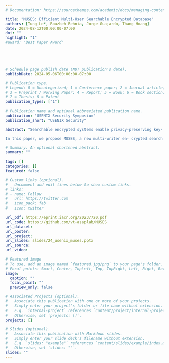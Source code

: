 ```yaml
---
# Documentation: https://sourcethemes.com/academic/docs/managing-content/

title: "MUSES: Efficient Multi-User Searchable Encrypted Database"
authors: [Tung Le*, Rouzbeh Behnia, Jorge Guajardo, Thang Hoang]
date: 2024-08-12T00:00:00-07:00
doi: ""
highlight: "1"
#award: "Best Paper Award"





# Schedule page publish date (NOT publication's date).
publishDate: 2024-05-06T00:00:00-07:00

# Publication type.
# Legend: 0 = Uncategorized; 1 = Conference paper; 2 = Journal article;
# 3 = Preprint / Working Paper; 4 = Report; 5 = Book; 6 = Book section;
# 7 = Thesis; 8 = Patent
publication_types: ["1"]

# Publication name and optional abbreviated publication name.
publication: "USENIX Security Symposium"
publication_short: "USENIX Security"

abstract: "Searchable encrypted systems enable privacy-preserving key- word search on encrypted data. Symmetric systems achieve high efficiency (e.g., sublinear search), but they mostly sup- port single-user search. Although systems based on public- key or hybrid models support multi-user search, they incur inherent security weaknesses (e.g., keyword-guessing vulner- abilities) and scalability limitations due to costly public-key operations (e.g., pairing). More importantly, most encrypted search designs leak statistical information (e.g., search, re- sult, and volume patterns) and thus are vulnerable to devas- tating leakage-abuse attacks. Some pattern-hiding schemes were proposed. However, they incur significant user band- width/computation costs, and thus are not desirable for large- scale outsourced databases with resource-constrained users.\\

In this paper, we propose MUSES, a new multi-writer en- crypted search platform that addresses the functionality, se- curity, and performance limitations in the existing encrypted search designs. Specifically, MUSES permits single-reader, multi-writer functionalities with permission revocation and hides all statistical information (including search, result, and volume patterns) while featuring minimal user overhead. In MUSES, we demonstrate a unique incorporation of various emerging distributed cryptographic protocols including Dis- tributed Point Function, Distributed PRF, and Oblivious Lin- ear Group Action. We also introduce novel distributed proto- cols for oblivious counting and shuffling on arithmetic shares for the general multi-party setting with a dishonest majority, which can be found useful in other applications. Our experi- mental results showed that the keyword search by MUSES is two orders of magnitude faster with up to 97× lower user bandwidth cost than the state-of-the-art."

# Summary. An optional shortened abstract.
summary: ""

tags: []
categories: []
featured: false

# Custom links (optional).
#   Uncomment and edit lines below to show custom links.
# links:
# - name: Follow
#   url: https://twitter.com
#   icon_pack: fab
#   icon: twitter

url_pdf: https://eprint.iacr.org/2023/720.pdf
url_code: https://github.com/vt-asaplab/MUSES
url_dataset: 
url_poster:
url_project:
url_slides: slides/24_usenix_muses.pptx
url_source:
url_video:

# Featured image
# To use, add an image named `featured.jpg/png` to your page's folder. 
# Focal points: Smart, Center, TopLeft, Top, TopRight, Left, Right, BottomLeft, Bottom, BottomRight.
image:
  caption: ""
  focal_point: ""
  preview_only: false

# Associated Projects (optional).
#   Associate this publication with one or more of your projects.
#   Simply enter your project's folder or file name without extension.
#   E.g. `internal-project` references `content/project/internal-project/index.md`.
#   Otherwise, set `projects: []`.
projects: []

# Slides (optional).
#   Associate this publication with Markdown slides.
#   Simply enter your slide deck's filename without extension.
#   E.g. `slides: "example"` references `content/slides/example/index.md`.
#   Otherwise, set `slides: ""`.
slides: ""
---
```


